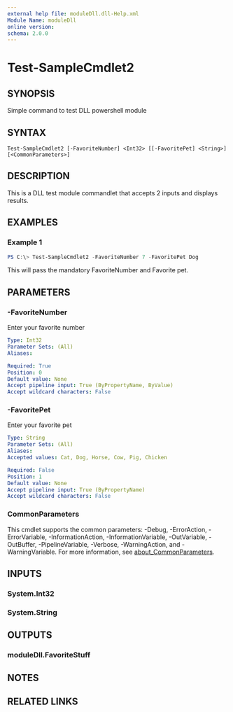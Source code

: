 ```yaml
---
external help file: moduleDll.dll-Help.xml
Module Name: moduleDll
online version:
schema: 2.0.0
---
```


# Test-SampleCmdlet2

## SYNOPSIS

Simple command to test DLL powershell module

## SYNTAX

```
Test-SampleCmdlet2 [-FavoriteNumber] <Int32> [[-FavoritePet] <String>] [<CommonParameters>]
```

## DESCRIPTION

This is a DLL test module commandlet that accepts 2 inputs and displays results.

## EXAMPLES

### Example 1

```powershell
PS C:\> Test-SampleCmdlet2 -FavoriteNumber 7 -FavoritePet Dog
```

This will pass the mandatory FavoriteNumber and Favorite pet.

## PARAMETERS

### -FavoriteNumber

Enter your favorite number

```yaml
Type: Int32
Parameter Sets: (All)
Aliases:

Required: True
Position: 0
Default value: None
Accept pipeline input: True (ByPropertyName, ByValue)
Accept wildcard characters: False
```

### -FavoritePet

Enter your favorite pet

```yaml
Type: String
Parameter Sets: (All)
Aliases:
Accepted values: Cat, Dog, Horse, Cow, Pig, Chicken

Required: False
Position: 1
Default value: None
Accept pipeline input: True (ByPropertyName)
Accept wildcard characters: False
```

### CommonParameters
This cmdlet supports the common parameters: -Debug, -ErrorAction, -ErrorVariable, -InformationAction, -InformationVariable, -OutVariable, -OutBuffer, -PipelineVariable, -Verbose, -WarningAction, and -WarningVariable. For more information, see [about_CommonParameters](http://go.microsoft.com/fwlink/?LinkID=113216).

## INPUTS

### System.Int32

### System.String

## OUTPUTS

### moduleDll.FavoriteStuff

## NOTES

## RELATED LINKS

